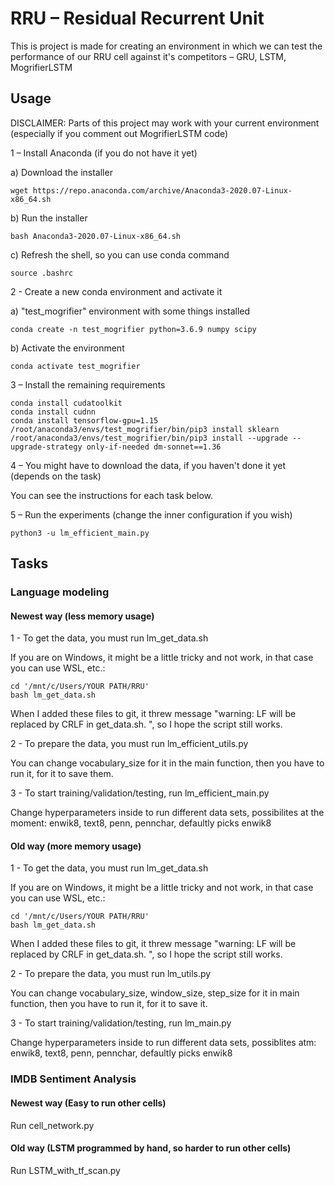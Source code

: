 # RRU – Residual Recurrent Unit

This is project is made for creating an environment in which we can test the performance of our RRU cell against it's competitors – GRU, LSTM, MogrifierLSTM

## Usage

DISCLAIMER: Parts of this project may work with your current environment (especially if you comment out MogrifierLSTM code)

1 – Install Anaconda (if you do not have it yet)

a) Download the installer
```
wget https://repo.anaconda.com/archive/Anaconda3-2020.07-Linux-x86_64.sh
```

b) Run the installer
```
bash Anaconda3-2020.07-Linux-x86_64.sh
```

c) Refresh the shell, so you can use conda command
```
source .bashrc
```

2 - Create a new conda environment and activate it

a) "test_mogrifier" environment with some things installed
```
conda create -n test_mogrifier python=3.6.9 numpy scipy
```

b) Activate the environment
```
conda activate test_mogrifier
```

3 – Install the remaining requirements
```
conda install cudatoolkit
conda install cudnn
conda install tensorflow-gpu=1.15
/root/anaconda3/envs/test_mogrifier/bin/pip3 install sklearn
/root/anaconda3/envs/test_mogrifier/bin/pip3 install --upgrade --upgrade-strategy only-if-needed dm-sonnet==1.36
```

4 – You might have to download the data, if you haven't done it yet (depends on the task)

You can see the instructions for each task below.

5 – Run the experiments (change the inner configuration if you wish)
```
python3 -u lm_efficient_main.py
```

## Tasks

### Language modeling

#### Newest way (less memory usage)

1 - To get the data, you must run lm_get_data.sh

If you are on Windows, it might be a little tricky and not work, in that case you can use WSL, etc.:
```
cd '/mnt/c/Users/YOUR PATH/RRU'
bash lm_get_data.sh
```
	
When I added these files to git, it threw message "warning: LF will be replaced by CRLF in get_data.sh.
", so I hope the script still works.

2 - To prepare the data, you must run lm_efficient_utils.py

You can change vocabulary_size for it in the main function, then you have to run it, for it to save them.

3 - To start training/validation/testing, run lm_efficient_main.py

Change hyperparameters inside to run different data sets, possibilites at the moment: enwik8, text8, penn, pennchar, defaultly picks enwik8

#### Old way (more memory usage)

1 - To get the data, you must run lm_get_data.sh

If you are on Windows, it might be a little tricky and not work, in that case you can use WSL, etc.:
```
cd '/mnt/c/Users/YOUR PATH/RRU'
bash lm_get_data.sh
```
	
When I added these files to git, it threw message "warning: LF will be replaced by CRLF in get_data.sh.
", so I hope the script still works.

2 - To prepare the data, you must run lm_utils.py

You can change vocabulary_size, window_size, step_size for it in main function, then you have to run it, for it to save it.

3 - To start training/validation/testing, run lm_main.py

Change hyperparameters inside to run different data sets, possiblites atm: enwik8, text8, penn, pennchar, defaultly picks enwik8

### IMDB Sentiment Analysis

#### Newest way (Easy to run other cells)

Run cell_network.py

#### Old way (LSTM programmed by hand, so harder to run other cells)

Run LSTM_with_tf_scan.py
